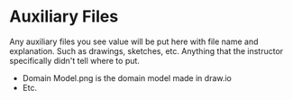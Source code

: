 # Auxiliary Files

Any auxiliary files you see value will be put here with file name and explanation. Such as drawings, sketches, etc. Anything that the instructor specifically didn't tell where to put.

- Domain Model.png is the domain model made in draw.io
- Etc.
